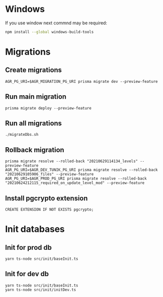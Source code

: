 
# Windows
If you use window next commnd may be required:
```sh
npm install --global windows-build-tools
```

# Migrations

## Create migrations
```
AGR_PG_URI=$AGR_MIGRATION_PG_URI prisma migrate dev --preview-feature
```

## Run main migration
```
prisma migrate deploy --preview-feature
```

## Run all migrations
```
./migrateDbs.sh
```

## Rollback migration
```
prisma migrate resolve --rolled-back "20210629114134_levels" --preview-feature
AGR_PG_URI=$AGR_DEV_TUNIK_PG_URI prisma migrate resolve --rolled-back "20210629105906_files" --preview-feature
AGR_PG_URI=$AGR_PROD_PG_URI prisma migrate resolve --rolled-back "20210624212115_required_on_update_level_mod" --preview-feature
```

## Install pgcrypto extension
```
CREATE EXTENSION IF NOT EXISTS pgcrypto;
```

# Init databases

## Init for prod db
```
yarn ts-node src/init/baseInit.ts
```

## Init for dev db
```
yarn ts-node src/init/baseInit.ts
yarn ts-node src/init/initDev.ts
```
